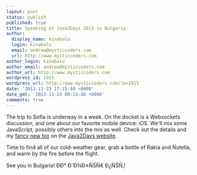 ```yaml
---
layout: post
status: publish
published: true
title: Speaking at Java2Days 2013 in Bulgaria
author:
  display_name: kinabalu
  login: kinabalu
  email: andrew@mysticcoders.com
  url: http://www.mysticcoders.com
author_login: kinabalu
author_email: andrew@mysticcoders.com
author_url: http://www.mysticcoders.com
wordpress_id: 1915
wordpress_url: http://www.mysticcoders.com/?p=1915
date: '2013-11-23 17:15:40 +0000'
date_gmt: '2013-11-24 00:15:40 +0000'
comments: true
---
```

The trip to Sofia is underway in a week.  On the docket is a Websockets discussion, and one about our favorite mobile device: iOS.  We'll mix some JavaScript, possibly others into the mix as well.  Check out the details and my [fancy new bio][java2days_fancynewbio] on the [Java2Days website][java2days_web].

Time to find all of our cold-weather gear, grab a bottle of Rakia and Nutella, and warm by the fire before the flight.

See you in Bulgaria!  &ETH;&ETH;&deg; &ETH;&acute;&ETH;&frac34;&ETH;&plusmn;&Ntilde;&Scaron;&Ntilde;&euro; &ETH;&iquest;&Ntilde;&Scaron;&Ntilde;&sbquo;!

[java2days_web]: http://2013.java2days.com/
[java2days_fancynewbio]: http://2013.java2days.com/?p=408